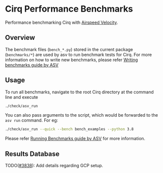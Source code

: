 # Cirq Performance Benchmarks
Performance benchmarking Cirq with [Airspeed Velocity](https://asv.readthedocs.io/en/stable/index.html).


## Overview
The benchmark files (`bench_*.py`) stored in the current package (`benchmarks/*`) are used by asv to run benchmark tests for Cirq. For more information on how to write new benchmarks, please refer [Writing benchmarks guide by ASV](https://asv.readthedocs.io/en/stable/writing_benchmarks.html)

## Usage
To run all benchmarks, navigate to the root Cirq directory at the command line and execute

```bash
./check/asv_run
```

You can also pass arguments to the script, which would be forwarded to the `asv run` command. For eg:
```bash
./check/asv_run --quick --bench bench_examples --python 3.8
```

Please refer [Running Benchmarks guide by ASV](https://asv.readthedocs.io/en/stable/using.html#running-benchmarks) for more information. 

## Results Database
TODO([#3838](https://github.com/quantumlib/Cirq/issues/3838)): Add details regarding GCP setup.

